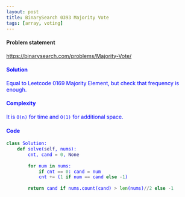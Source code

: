 ```yaml
---
layout: post
title: BinarySearch 0393 Majority Vote
tags: [array, voting]
---
```


#### Problem statement

<a href="https://binarysearch.com/problems/Majority-Vote/"> <font color = blue>https://binarysearch.com/problems/Majority-Vote/

#### Solution
Equal to Leetcode 0169 Majority Element, but check that frequency is enough.

#### Complexity
It is `O(n)` for time and `O(1)` for additional space.

#### Code
```python
class Solution:
    def solve(self, nums):
        cnt, cand = 0, None
        
        for num in nums:
            if cnt == 0: cand = num
            cnt += (1 if num == cand else -1)
            
        return cand if nums.count(cand) > len(nums)//2 else -1
```
